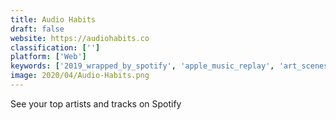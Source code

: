 ```yaml
---
title: Audio Habits
draft: false 
website: https://audiohabits.co
classification: ['']
platform: ['Web']
keywords: ['2019_wrapped_by_spotify', 'apple_music_replay', 'art_scenes', 'artstarter', 'drool', 'discord_store', 'festify', 'heartbeat', 'move_to_apple_music', 'muzeroom', 'mytop50', 'phoback', 'play_this', 'rekl.be', 'spotify_taste_rewind', 'spotify_year_in_music', 'spotify.me', 'twyla', 'visualify', 'wikiart', 'your_2017_wrapped_by_spotify', 'your_time_capsule_by_spotify']
image: 2020/04/Audio-Habits.png
---
```

See your top artists and tracks on Spotify